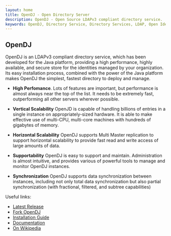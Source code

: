 ```yaml
---
layout: home
title: OpenDJ - Open Directory Server
description: OpenDJ - Open Source LDAPv3 compliant directory service.
keywords: OpenDJ, Directory Service, Directory Services, LDAP, Open Identity Platform
---
```

## OpenDJ
OpenDJ is an LDAPv3 compliant directory service, which has been developed for the Java platform, providing a high performance, highly available, and secure store for the identities managed by your organization. Its easy installation process, combined with the power of the Java platform makes OpenDJ the simplest, fastest directory to deploy and manage.

* **High Perfomance**. Lots of features are important, but performance is almost always near the top of the list. It needs to be extremely fast, outperforming all other servers wherever possible.

* **Vertical Scalability**  OpenJD is capable of handling billions of entries in a single instance on appropriately-sized hardware. It is able to make effective use of multi-CPU, multi-core machines with hundreds of gigabytes of memory.

* **Horizontal Scalability** OpenDJ supports Multi Master replication to support horizontal scalability to provide fast read and write access of large amounts of data.

* **Supportability** OpenDJ is easy to support and maintain. Administration is almost intuitive, and provides various of powerful tools to manage and monitor OpenDJ instances.

* **Synchronization** OpenDJ supports data synchronization between instances, including not only total data synchronization but also partial synchronization (with fractional, filtered, and subtree capabilities)


Useful links:
* [Latest Release](https://github.com/OpenIdentityPlatform/OpenDJ/releases)
* [Fork OpenDJ](https://github.com/OpenIdentityPlatform/OpenDJ)
* [Installation Guide](https://github.com/OpenIdentityPlatform/OpenDJ/wiki/Installation-Guide)
* [Documentation](https://github.com/OpenIdentityPlatform/OpenDJ/wiki/Documentation)
* [On Wikipedia](https://en.wikipedia.org/wiki/OpenDJ)
